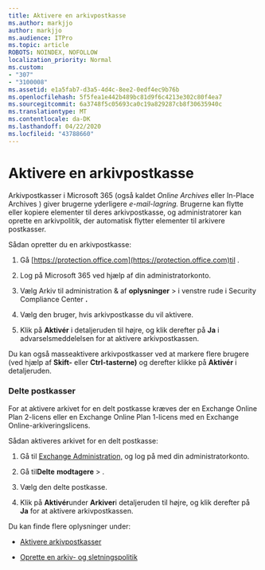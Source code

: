 ```yaml
---
title: Aktivere en arkivpostkasse
ms.author: markjjo
author: markjjo
ms.audience: ITPro
ms.topic: article
ROBOTS: NOINDEX, NOFOLLOW
localization_priority: Normal
ms.custom:
- "307"
- "3100008"
ms.assetid: e1a5fab7-d3a5-4d4c-8ee2-0edf4ec9b76b
ms.openlocfilehash: 5f5fea1e442b489bc81d9f6c4213e302c80f4ea7
ms.sourcegitcommit: 6a3748f5c05693ca0c19a829287cb8f30635940c
ms.translationtype: MT
ms.contentlocale: da-DK
ms.lasthandoff: 04/22/2020
ms.locfileid: "43788660"
---
```

# <a name="enable-an-archive-mailbox"></a>Aktivere en arkivpostkasse

Arkivpostkasser i Microsoft 365 (også kaldet *Online Archives* eller In-Place Archives ) giver brugerne yderligere *e-mail-lagring.* Brugerne kan flytte eller kopiere elementer til deres arkivpostkasse, og administratorer kan oprette en arkivpolitik, der automatisk flytter elementer til arkivere postkasser.
  
Sådan opretter du en arkivpostkasse:
  
1. Gå [https://protection.office.com](https://protection.office.com)til .

2. Log på Microsoft 365 ved hjælp af din administratorkonto.

3. Vælg Arkiv til administration &amp; af **oplysninger** \> i venstre rude i Security Compliance Center **.**

4. Vælg den bruger, hvis arkivpostkasse du vil aktivere.

5. Klik på **Aktivér** i detaljeruden til højre, og klik derefter på **Ja** i advarselsmeddelelsen for at aktivere arkivpostkassen.

Du kan også masseaktivere arkivpostkasser ved at markere flere brugere (ved hjælp af **Skift-** eller **Ctrl-tasterne)** og derefter klikke på **Aktivér** i detaljeruden.
  
### <a name="shared-mailboxes"></a>Delte postkasser

For at aktivere arkivet for en delt postkasse kræves der en Exchange Online Plan 2-licens eller en Exchange Online Plan 1-licens med en Exchange Online-arkiveringslicens.  

Sådan aktiveres arkivet for en delt postkasse:

1. Gå til [Exchange Administration,](https://outlook.office365.com/ecp) og log på med din administratorkonto.

2. Gå til**Delte** **modtagere** > .

3. Vælg den delte postkasse.

4. Klik på **Aktivér**under **Arkiver**i detaljeruden til højre, og klik derefter på **Ja** for at aktivere arkivpostkassen.

Du kan finde flere oplysninger under:
  
- [Aktivere arkivpostkasser](https://docs.microsoft.com/office365/securitycompliance/enable-archive-mailboxes)

- [Oprette en arkiv- og sletningspolitik](https://docs.microsoft.com//office365/securitycompliance/set-up-an-archive-and-deletion-policy-for-mailboxes)
